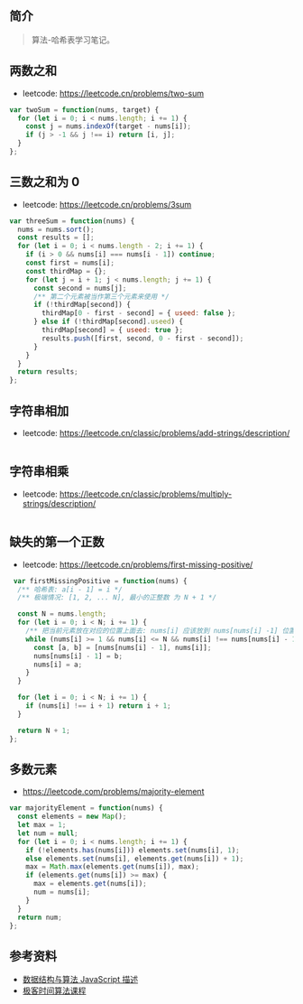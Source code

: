 ## 简介

> 算法-哈希表学习笔记。

## 两数之和

- leetcode: https://leetcode.cn/problems/two-sum

```js
var twoSum = function(nums, target) {
  for (let i = 0; i < nums.length; i += 1) {
    const j = nums.indexOf(target - nums[i]);
    if (j > -1 && j !== i) return [i, j];
  }
};
```

## 三数之和为 0

- leetcode: https://leetcode.cn/problems/3sum

```js
var threeSum = function(nums) {
  nums = nums.sort();
  const results = [];
  for (let i = 0; i < nums.length - 2; i += 1) {
    if (i > 0 && nums[i] === nums[i - 1]) continue;
    const first = nums[i];
    const thirdMap = {};
    for (let j = i + 1; j < nums.length; j += 1) {
      const second = nums[j];
      /** 第二个元素被当作第三个元素来使用 */
      if (!thirdMap[second]) {
        thirdMap[0 - first - second] = { useed: false };
      } else if (!thirdMap[second].useed) {
        thirdMap[second] = { useed: true };
        results.push([first, second, 0 - first - second]);
      }
    }
  }
  return results;
};
```

## 字符串相加

- leetcode: https://leetcode.cn/classic/problems/add-strings/description/

```js
```

## 字符串相乘

- leetcode: https://leetcode.cn/classic/problems/multiply-strings/description/

```js
```

## 缺失的第一个正数

- leetcode: https://leetcode.cn/problems/first-missing-positive/

```js
 var firstMissingPositive = function(nums) {
  /** 哈希表: a[i - 1] = i */
  /** 极端情况: [1, 2, ... N], 最小的正整数 为 N + 1 */

  const N = nums.length;
  for (let i = 0; i < N; i += 1) {
    /** 把当前元素放在对应的位置上面去: nums[i] 应该放到 nums[nums[i] -1] 位置上面去 */
    while (nums[i] >= 1 && nums[i] <= N && nums[i] !== nums[nums[i] - 1]) {
      const [a, b] = [nums[nums[i] - 1], nums[i]];
      nums[nums[i] - 1] = b;
      nums[i] = a;
    }
  }

  for (let i = 0; i < N; i += 1) {
    if (nums[i] !== i + 1) return i + 1;
  }

  return N + 1;
};
```

## 多数元素

- https://leetcode.com/problems/majority-element

```js
var majorityElement = function(nums) {
  const elements = new Map();
  let max = 1;
  let num = null;
  for (let i = 0; i < nums.length; i += 1) {
    if (!elements.has(nums[i])) elements.set(nums[i], 1);
    else elements.set(nums[i], elements.get(nums[i]) + 1);
    max = Math.max(elements.get(nums[i]), max);
    if (elements.get(nums[i]) >= max) {
      max = elements.get(nums[i]);
      num = nums[i];
    }
  }
  return num;
};
```

## 参考资料

- [数据结构与算法 JavaScript 描述](https://book.douban.com/subject/25945449/)
- [极客时间算法课程](https://time.geekbang.org/course/intro/100019701)
